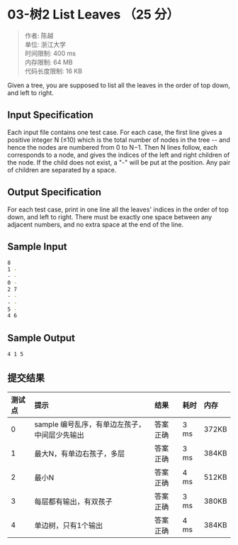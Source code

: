 03-树2 List Leaves （25 分）
==

>作者: 陈越</br>
单位: 浙江大学</br>
时间限制: 400 ms</br>
内存限制: 64 MB</br>
代码长度限制: 16 KB

Given a tree, you are supposed to list all the leaves in the order of top down, and left to right.

Input Specification
--

Each input file contains one test case. For each case, the first line gives a positive integer N (≤10) which is the total number of nodes in the tree -- and hence the nodes are numbered from 0 to N−1. Then N lines follow, each corresponds to a node, and gives the indices of the left and right children of the node. If the child does not exist, a "-" will be put at the position. Any pair of children are separated by a space.

Output Specification
--

For each test case, print in one line all the leaves' indices in the order of top down, and left to right. There must be exactly one space between any adjacent numbers, and no extra space at the end of the line.

Sample Input
--

```bash
8
1 -
- -
0 -
2 7
- -
- -
5 -
4 6
```

Sample Output
--

```bash
4 1 5
```

提交结果
--

|测试点|提示|结果|耗时|内存|
|:---|:---|:---|:---|:---|
|0|sample 编号乱序，有单边左孩子，中间层少先输出|答案正确|3 ms|372KB|
|1|最大N，有单边右孩子，多层|答案正确|3 ms|384KB|
|2|最小N|答案正确|4 ms|512KB|
|3|每层都有输出，有双孩子|答案正确|3 ms|380KB|
|4|单边树，只有1个输出|答案正确|4 ms|384KB|
